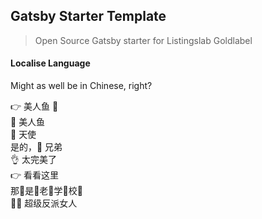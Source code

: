 ## Gatsby Starter Template

> Open Source Gatsby starter for Listingslab Goldlabel

#### Localise Language

Might as well be in Chinese, right?

👉 美人鱼 🧜  
🧜 美人鱼   
👼 天使  
是的，🤙 兄弟  
👌 太完美了  
👉 看看这里  
那🤟是🤟老🤟学🤟校🤟  
🦹‍♀️ 超级反派女人